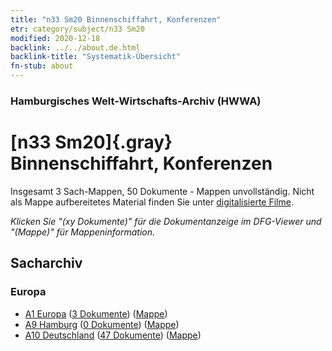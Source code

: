 ```yaml
---
title: "n33 Sm20 Binnenschiffahrt, Konferenzen"
etr: category/subject/n33 Sm20
modified: 2020-12-18
backlink: ../../about.de.html
backlink-title: "Systematik-Übersicht"
fn-stub: about
---
```


### Hamburgisches Welt-Wirtschafts-Archiv (HWWA)
# [n33 Sm20]{.gray}&#8201; Binnenschiffahrt, Konferenzen&#160; 




Insgesamt 3 Sach-Mappen, 50 Dokumente - Mappen unvollständig.
Nicht als Mappe aufbereitetes Material finden Sie unter [digitalisierte Filme](/film/h1_sh).

_Klicken Sie "(xy Dokumente)" für die Dokumentanzeige im DFG-Viewer und "(Mappe)" für Mappeninformation._

## Sacharchiv




### Europa

- [A1 Europa](../../../geo/about.de.html#A1) (<a href="https://dfg-viewer.de/show/?tx_dlf[id]=https://pm20.zbw.eu/mets/sh/1408xx/140892/1943xx/194370/public.mets.de.xml" target="_blank">3 Dokumente</a>) ([Mappe](http://purl.org/pressemappe20/folder/sh/140892,194370))
- [A9 Hamburg](../../../geo/about.de.html#A9) (<a href="https://dfg-viewer.de/show/?tx_dlf[id]=https://pm20.zbw.eu/mets/sh/1409xx/140905/1943xx/194370/public.mets.de.xml" target="_blank">0 Dokumente</a>) ([Mappe](http://purl.org/pressemappe20/folder/sh/140905,194370))
- [A10 Deutschland](../../../geo/about.de.html#A10) (<a href="https://dfg-viewer.de/show/?tx_dlf[id]=https://pm20.zbw.eu/mets/sh/1261xx/126128/1943xx/194370/public.mets.de.xml" target="_blank">47 Dokumente</a>) ([Mappe](http://purl.org/pressemappe20/folder/sh/126128,194370))


